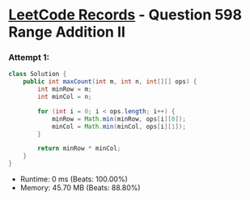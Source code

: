 # [LeetCode Records](../README.md) - Question 598 Range Addition II

### Attempt 1: 
```java
class Solution {
    public int maxCount(int m, int n, int[][] ops) {
        int minRow = m;
        int minCol = n;

        for (int i = 0; i < ops.length; i++) {
            minRow = Math.min(minRow, ops[i][0]);
            minCol = Math.min(minCol, ops[i][1]);
        }

        return minRow * minCol;
    }
}
```
- Runtime: 0 ms (Beats: 100.00%)
- Memory: 45.70 MB (Beats: 88.80%)

<br>
